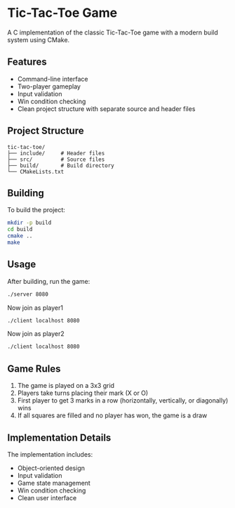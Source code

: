 # Tic-Tac-Toe Game

A C implementation of the classic Tic-Tac-Toe game with a modern build system using CMake.

## Features

- Command-line interface
- Two-player gameplay
- Input validation
- Win condition checking
- Clean project structure with separate source and header files

## Project Structure

```
tic-tac-toe/
├── include/     # Header files
├── src/         # Source files
├── build/       # Build directory
└── CMakeLists.txt
```

## Building

To build the project:

```bash
mkdir -p build
cd build
cmake ..
make
```

## Usage

After building, run the game:

```bash
./server 8080
```

Now join as player1
```bash
./client localhost 8080
```

Now join as player2
```bash
./client localhost 8080
```

## Game Rules

1. The game is played on a 3x3 grid
2. Players take turns placing their mark (X or O)
3. First player to get 3 marks in a row (horizontally, vertically, or diagonally) wins
4. If all squares are filled and no player has won, the game is a draw

## Implementation Details

The implementation includes:
- Object-oriented design
- Input validation
- Game state management
- Win condition checking
- Clean user interface 
